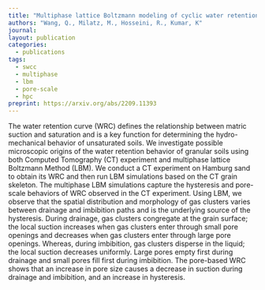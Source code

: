 ```yaml
---
title: "Multiphase lattice Boltzmann modeling of cyclic water retention behavior in unsaturated sand based on X-ray Computed Tomography"
authors: "Wang, Q., Milatz, M., Hosseini, R., Kumar, K"
journal: 
layout: publication
categories: 
  - publications
tags:
  - swcc
  - multiphase
  - lbm
  - pore-scale
  - hpc
preprint: https://arxiv.org/abs/2209.11393
---
```


The water retention curve (WRC) defines the relationship between matric suction and saturation and is a key function for determining the hydro-mechanical behavior of unsaturated soils. We investigate possible microscopic origins of the water retention behavior of granular soils using both Computed Tomography (CT) experiment and multiphase lattice Boltzmann Method (LBM). We conduct a CT experiment on Hamburg sand to obtain its WRC and then run LBM simulations based on the CT grain skeleton. The multiphase LBM simulations capture the hysteresis and pore-scale behaviors of WRC observed in the CT experiment. Using LBM, we observe that the spatial distribution and morphology of gas clusters varies between drainage and imbibition paths and is the underlying source of the hysteresis. During drainage, gas clusters congregate at the grain surface; the local suction increases when gas clusters enter through small pore openings and decreases when gas clusters enter through large pore openings. Whereas, during imbibition, gas clusters disperse in the liquid; the local suction decreases uniformly. Large pores empty first during drainage and small pores fill first during imbibition. The pore-based WRC shows that an increase in pore size causes a decrease in suction during drainage and imbibition, and an increase in hysteresis. 
